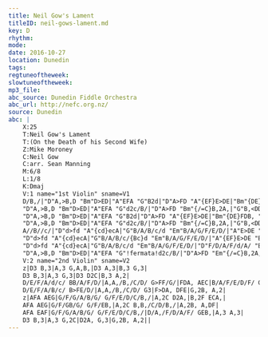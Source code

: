 ```yaml
---
title: Neil Gow's Lament
titleID: neil-gows-lament.md
key: D
rhythm:
mode:
date: 2016-10-27
location: Dunedin
tags:
regtuneoftheweek:
slowtuneoftheweek:
mp3_file:
abc_source: Dunedin Fiddle Orchestra
abc_url: http://nefc.org.nz/
source: Dunedin
abc: |
    X:25
    T:Neil Gow's Lament
    T:(On the Death of his Second Wife)
    Z:Mike Moroney
    C:Neil Gow
    C:arr. Sean Manning
    M:6/8
    L:1/8
    K:Dmaj
    V:1 name="1st Violin" sname=V1
    D/B,/|"D"A,>B,D "Bm"D>ED|"A"EFA "G"B2d|"D"A>FD "A"{EF}E>DE|"Bm"{DE}FDB, "G"B,2D/B,/|
    "D"A,>B,D "Bm"D>ED|"A"EFA "G"d2c/B/|"D"A>FD "Bm"{/=C}B,2A,|"G"B,<DD "D"D2|
    "D"A,>B,D "Bm"D>ED|"A"EFA "G"B2d|"D"A>FD "A"{EF}E>DE|"Bm"{DE}FDB, "G"B,2D/B,/|
    "D"A,>B,D "Bm"D>ED|"A"EFA "G"d2c/B/|"D"A>FD "Bm"{/=C}B,2A,|"G"B,<DD "D"D2|
    A//B//c/|"D"d>fd "A"{cd}ecA|"G"B/A/B/c/d "Em"B/A/G/F/E/D/|"A"E>DE "D"{DE}F>ED|"Bm"{/D}FDB, "A"B,2 A//B//c/|
    "D"d>fd "A"{cd}ecA|"G"B/A/B/c/{Bc}d "Em"B/A/G/F/E/D/|"A"{EF}E>DE "Bm"{DE}FDB,|"A"A,<D"G"D "D"[D2A,2]A//B//c/|
    "D"d>fd "A"{cd}ecA|"G"B/A/B/c/d "Em"B/A/G/F/E/D/|"D"F/D/A/F/d/A/ "Bm"B/A/G/F/E/D/|"D"{DE}F"A"EE !fermata!E2D/B,/|
    "D"A,>B,D "Bm"D>ED|"A"EFA "G"!fermata!d2c/B/|"D"A>FD "Em"{/=C}B,2A,|"G"B,<DD "D"D2||
    V:2 name="2nd Violin" sname=V2
    z|D3 B,3|A,3 G,A,B,|D3 A,3|B,3 G,3|
    D3 B,3|A,3 G,3|D3 D2C|B,3 A,2|
    D/E/F/A/d/c/ BB/A/F/D/|A,A,/B,/C/D/ G>FF/G/|FDA, AEC|B/A/F/E/D/F/ GDB,|
    D/E/F/A/B/c/ B>FE/D/|A,A,/B,/C/D/ G3|F>DA, DFE|G,2B, A,2|
    z|AFA AEG|G/F/G/A/B/G/ G/F/E/D/C/B,/|A,2C D2A,|B,2F ECA,|
    AFA AEG|G/F/GB/G/ G/F/EB,|A,2C B,B,/C/D/B,/|A,2B, A,DF|
    AFA EAF|G/F/G/A/B/G/ G/F/E/D/C/B,/|D/A,/F/D/A/F/ GEB,|A,3 A,3|
    D3 B,3|A,3 G,2C|D2A, G,3|G,2B, A,2||
---
```

